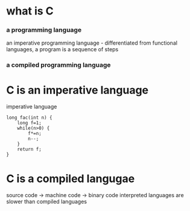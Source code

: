 # what is C
### a programming language
an imperative programming language - differentiated from functional languages, a program is a sequence of steps
### a compiled programming language

# C is an imperative language

imperative language
```
long fac(int n) {
    long f=1;
    while(n>0) {
        f*=n;
        n--;
    }
    return f;
}
```

# C is a compiled langugae
source code -> machine code -> binary code 
interpreted languages are slower than compiled languages

